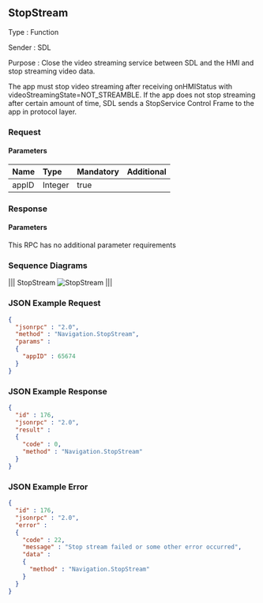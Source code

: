 ## StopStream

Type
: Function

Sender
: SDL

Purpose
: Close the video streaming service between SDL and the HMI and stop streaming video data.

The app must stop video streaming after receiving onHMIStatus with videoStreamingState=NOT_STREAMBLE. 
If the app does not stop streaming after certain amount of time, SDL sends a StopService Control Frame to the app in protocol layer.

### Request

#### Parameters

|Name|Type|Mandatory|Additional|
|:---|:---|:--------|:---------|
|appID|Integer|true||

### Response

#### Parameters

This RPC has no additional parameter requirements

### Sequence Diagrams
|||
StopStream
![StopStream](./assets/StopStream.jpg)
|||

### JSON Example Request

```json
{
  "jsonrpc" : "2.0",
  "method" : "Navigation.StopStream",
  "params" :  
  {
    "appID" : 65674
  }
}
```

### JSON Example Response

```json
{
  "id" : 176,
  "jsonrpc" : "2.0",
  "result" :
  {
    "code" : 0,
    "method" : "Navigation.StopStream"
  }
}
```

### JSON Example Error

```json
{
  "id" : 176,
  "jsonrpc" : "2.0",
  "error" :
  {
    "code" : 22,
    "message" : "Stop stream failed or some other error occurred",
    "data" :
    {
      "method" : "Navigation.StopStream"
    }
  }
}
```
